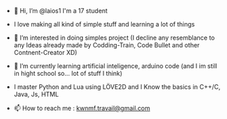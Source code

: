 - 👋 Hi, I’m @laios1 I'm a 17 student 
- I love making all kind of simple stuff 
  and learning a lot of things 

- 👀 I’m interested in doing simples project (I decline any resemblance to any Ideas already made by Codding-Train, Code Bullet and other Contnent-Creator XD) 

- 🌱 I’m currently learning artificial inteligence, arduino code (and I im still in hight school so... lot of stuff I think) 

- I master Python and Lua using LÖVE2D and I Know the basics in C++/C, Java, Js, HTML 

- 📫 How to reach me : 
  kwnmf.travail@gmail.com
  

<!---
laios1/laios1 is a ✨ special ✨ repository because its `README.md` (this file) appears on your GitHub profile.
You can click the Preview link to take a look at your changes.
--->

